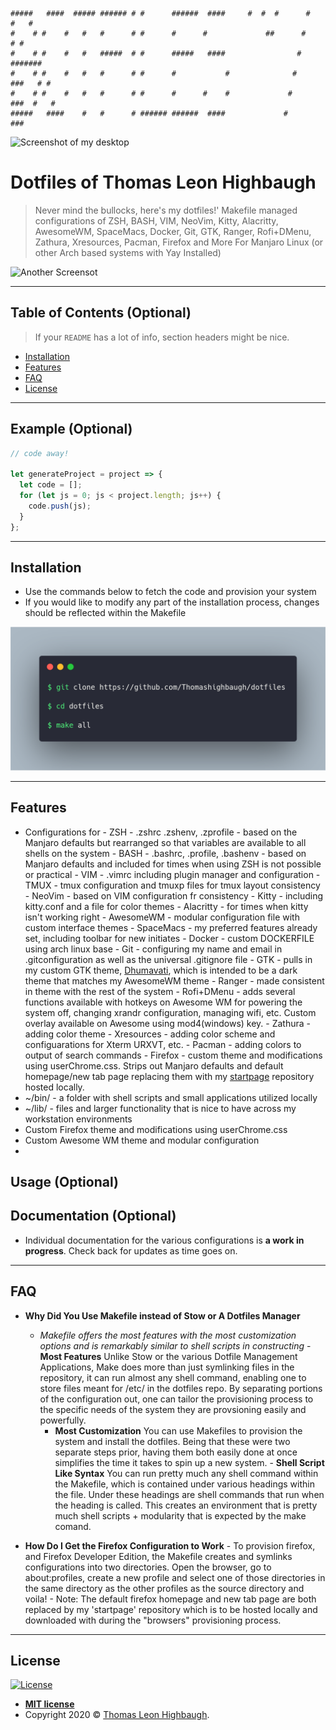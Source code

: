 ```
#####   ####  ##### ###### # #      ######  ####     #  #  #      #       #   #
#    # #    #   #   #      # #      #      #             ##      #         # #
#    # #    #   #   #####  # #      #####   ####                #        #######
#    # #    #   #   #      # #      #           #              #     ###   # #
#    # #    #   #   #      # #      #      #    #             #      ###  #   #
#####   ####    #   #      # ###### ######  ####             #       ###
```

![Screenshot of my desktop](1.png)

# Dotfiles of Thomas Leon Highbaugh

> Never mind the bullocks, here's my dotfiles!'
> Makefile managed configurations of ZSH, BASH, VIM, NeoVim, Kitty, Alacritty, AwesomeWM, SpaceMacs, Docker, Git, GTK, Ranger, Rofi+DMenu, Zathura, Xresources, Pacman, Firefox and More
> For Manjaro Linux (or other Arch based systems with Yay Installed)

![Another Screensot](2.png)

---

## Table of Contents (Optional)

> If your `README` has a lot of info, section headers might be nice.

- [Installation](#installation)
- [Features](#features)
- [FAQ](#faq)
- [License](#license)

---

## Example (Optional)

```javascript
// code away!

let generateProject = project => {
  let code = [];
  for (let js = 0; js < project.length; js++) {
    code.push(js);
  }
};
```

---

## Installation

- Use the commands below to fetch the code and provision your system
- If you would like to modify any part of the installation process, changes should be reflected within the Makefile

![Set Up Commands](<screenshot/carbon(1).png>)

---

## Features

- Configurations for - ZSH - .zshrc .zshenv, .zprofile - based on the Manjaro defaults but rearranged so that variables are available to all shells on the system - BASH - .bashrc, .profile, .bashenv - based on Manjaro defaults and included for times when using ZSH is not possible or practical - VIM - .vimrc including plugin manager and configuration - TMUX - tmux configuration and tmuxp files for tmux layout consistency - NeoVim - based on VIM configuration fr consistency - Kitty - including kitty.conf and a file for color themes - Alacritty - for times when kitty isn't working right - AwesomeWM - modular configuration file with custom interface themes - SpaceMacs - my preferred features already set, including toolbar for new initiates - Docker - custom DOCKERFILE using arch linux base - Git - configuring my name and email in .gitconfiguration as well as the universal .gitignore file - GTK - pulls in my custom GTK theme, [Dhumavati](https://github.com/Thomashighbaugh/Dhumavati), which is intended to be a dark theme that matches my AwesomeWM theme - Ranger - made consistent in theme with the rest of the system - Rofi+DMenu - adds several functions available with hotkeys on Awesome WM for powering the system off, changing xrandr configuration, managing wifi, etc. Custom overlay available on Awesome using mod4(windows) key. - Zathura - adding color theme - Xresources - adding color scheme and configuarations for Xterm URXVT, etc. - Pacman - adding colors to output of search commands - Firefox - custom theme and modifications using userChrome.css. Strips out Manjaro defaults and default homepage/new tab page replacing them with my [startpage](https://github.com/Thomashighbaugh/startpage) repository hosted locally.
- ~/bin/ - a folder with shell scripts and small applications utilized locally
- ~/lib/ - files and larger functionality that is nice to have across my workstation environments
- Custom Firefox theme and modifications using userChrome.css
- Custom Awesome WM theme and modular configuration
-

## Usage (Optional)

## Documentation (Optional)

- Individual documentation for the various configurations is **a work in progress**. Check back for updates as time goes on.

---

## FAQ

- **Why Did You Use Makefile instead of Stow or A Dotfiles Manager**

  - _Makefile offers the most features with the most customization options and is remarkably similar to shell scripts in constructing_ - **Most Features** Unlike Stow or the various Dotfile Management Applications, Make does more than just symlinking files in the repository, it can run almost any shell command, enabling one to store files meant for /etc/ in the dotfiles repo. By separating portions of the configuration out, one can tailor the provisioning process to the specific needs of the system they are provsioning easily and powerfully.  
     - **Most Customization** You can use Makefiles to provision the system and install the dotfiles. Being that these were two separate steps prior, having them both easily done at once simplifies the time it takes to spin up a new system. - **Shell Script Like Syntax** You can run pretty much any shell command within the Makefile, which is contained under various headings within the file. Under these headings are shell commands that run when the heading is called. This creates an environment that is pretty much shell scripts + modularity that is expected by the make comand.

- **How Do I Get the Firefox Configuration to Work** - To provision firefox, and Firefox Developer Edition, the Makefile creates and symlinks configurations into two directories. Open the browser, go to about:profiles, create a new profile and select one of those directories in the same directory as the other profiles as the source directory and voila! - Note: The default firefox homepage and new tab page are both replaced by my 'startpage' repository which is to be hosted locally and downloaded with during the "browsers" provisioning process.

---

## License

[![License](http://img.shields.io/:license-mit-blue.svg?style=flat-square)](http://badges.mit-license.org)

- **[MIT license](http://opensource.org/licenses/mit-license.php)**
- Copyright 2020 © <a href="http://thomasleonhighbaugh.me" target="_blank">Thomas Leon Highbaugh</a>.
